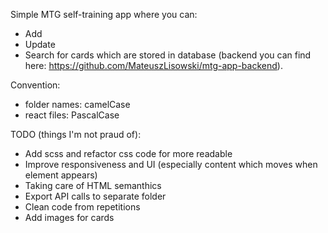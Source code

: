 Simple MTG self-training app where you can:

- Add
- Update
- Search
  for cards which are stored in database (backend you can find here: https://github.com/MateuszLisowski/mtg-app-backend).

Convention:

- folder names: camelCase
- react files: PascalCase

TODO (things I'm not praud of):

- Add scss and refactor css code for more readable
- Improve responsiveness and UI (especially content which moves when element appears)
- Taking care of HTML semanthics
- Export API calls to separate folder
- Clean code from repetitions
- Add images for cards
